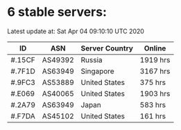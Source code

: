 # 6 stable servers:

Latest update at: Sat Apr 04 09:10:10 UTC 2020

| ID | ASN | Server Country | Online |
| -- | --- | -------------- | ------ |
| #.15CF | AS49392 | Russia | 1919 hrs |
| #.7F1D | AS63949 | Singapore | 3167 hrs |
| #.9FC3 | AS53889 | United States | 375 hrs |
| #.E069 | AS40065 | United States | 1903 hrs |
| #.2A79 | AS63949 | Japan | 583 hrs |
| #.F7DA | AS45102 | United States | 161 hrs |

